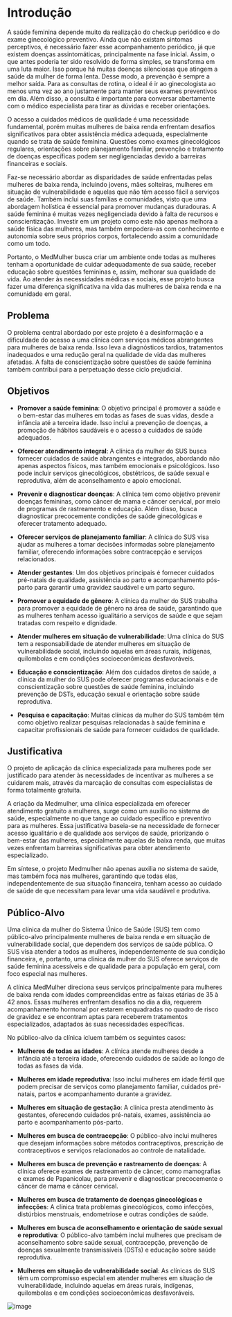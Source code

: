 # Introdução

A saúde feminina depende muito da realização do checkup periódico e do exame ginecológico preventivo. Ainda que não existam sintomas perceptivos, é necessário fazer esse acompanhamento periódico, já que existem doenças assintomáticas, principalmente na fase inicial. Assim, o que antes poderia ter sido resolvido de forma simples, se transforma em uma luta maior. Isso porque há muitas doenças silenciosas que atingem a saúde da mulher de forma lenta. Desse modo, a prevenção é sempre a melhor saída. Para as consultas de rotina, o ideal é ir ao ginecologista ao menos uma vez ao ano justamente para manter seus exames preventivos em dia. Além disso, a consulta é importante para conversar abertamente com o médico especialista para tirar as dúvidas e receber orientações.

O acesso a cuidados médicos de qualidade é uma necessidade fundamental, porém muitas mulheres de baixa renda enfrentam desafios significativos para obter assistência médica adequada, especialmente quando se trata de saúde feminina. Questões como exames ginecológicos regulares, orientações sobre planejamento familiar, prevenção e tratamento de doenças específicas podem ser negligenciadas devido a barreiras financeiras e sociais.

Faz-se necessário abordar as disparidades de saúde enfrentadas pelas mulheres de baixa renda, incluindo jovens, mães solteiras, mulheres em situação de vulnerabilidade e aquelas que não têm acesso fácil a serviços de saúde. Também inclui suas famílias e comunidades, visto que uma abordagem holística é essencial para promover mudanças duradouras. A saúde feminina é muitas vezes negligenciada devido à falta de recursos e conscientização. Investir em um projeto como este não apenas melhora a saúde física das mulheres, mas também empodera-as com conhecimento e autonomia sobre seus próprios corpos, fortalecendo assim a comunidade como um todo.

Portanto, o MedMulher busca criar um ambiente onde todas as mulheres tenham a oportunidade de cuidar adequadamente de sua saúde, receber educação sobre questões femininas e, assim, melhorar sua qualidade de vida. Ao atender às necessidades médicas e sociais, esse projeto busca fazer uma diferença significativa na vida das mulheres de baixa renda e na comunidade em geral.

## Problema
O problema central abordado por este projeto é a desinformação e a dificuldade do acesso a uma clínica com serviços médicos abrangentes para mulheres de baixa renda. Isso leva a diagnósticos tardios, tratamentos inadequados e uma redução geral na qualidade de vida das mulheres afetadas. A falta de conscientização sobre questões de saúde feminina também contribui para a perpetuação desse ciclo prejudicial.

## Objetivos

- **Promover a saúde feminina**: O objetivo principal é promover a saúde e o bem-estar das mulheres em todas as fases de suas vidas, desde a infância até a terceira idade. Isso inclui a prevenção de doenças, a promoção de hábitos saudáveis e o acesso a cuidados de saúde adequados.

- **Oferecer atendimento integral**: A clínica da mulher do SUS busca fornecer cuidados de saúde abrangentes e integrados, abordando não apenas aspectos físicos, mas também emocionais e psicológicos. Isso pode incluir serviços ginecológicos, obstétricos, de saúde sexual e reprodutiva, além de aconselhamento e apoio emocional.

- **Prevenir e diagnosticar doenças**: A clínica tem como objetivo prevenir doenças femininas, como câncer de mama e câncer cervical, por meio de programas de rastreamento e educação. Além disso, busca diagnosticar precocemente condições de saúde ginecológicas e oferecer tratamento adequado.

- **Oferecer serviços de planejamento familiar**: A clínica do SUS visa ajudar as mulheres a tomar decisões informadas sobre planejamento familiar, oferecendo informações sobre contracepção e serviços relacionados.

- **Atender gestantes**: Um dos objetivos principais é fornecer cuidados pré-natais de qualidade, assistência ao parto e acompanhamento pós-parto para garantir uma gravidez saudável e um parto seguro.

- **Promover a equidade de gênero**: A clínica da mulher do SUS trabalha para promover a equidade de gênero na área de saúde, garantindo que as mulheres tenham acesso igualitário a serviços de saúde e que sejam tratadas com respeito e dignidade.

- **Atender mulheres em situação de vulnerabilidade**: Uma clínica do SUS tem a responsabilidade de atender mulheres em situação de vulnerabilidade social, incluindo aquelas em áreas rurais, indígenas, quilombolas e em condições socioeconômicas desfavoráveis.

- **Educação e conscientização**: Além dos cuidados diretos de saúde, a clínica da mulher do SUS pode oferecer programas educacionais e de conscientização sobre questões de saúde feminina, incluindo prevenção de DSTs, educação sexual e orientação sobre saúde reprodutiva.

- **Pesquisa e capacitação**: Muitas clínicas da mulher do SUS também têm como objetivo realizar pesquisas relacionadas à saúde feminina e capacitar profissionais de saúde para fornecer cuidados de qualidade.

## Justificativa

O projeto de aplicação da clínica especializada para mulheres pode ser justificado para atender às necessidades de incentivar as mulheres a se cuidarem mais, através da marcação de consultas com especialistas de forma totalmente gratuita.

A criação da Medmulher, uma clínica especializada em oferecer atendimento gratuito a mulheres, surge como um auxílio no sistema de saúde, especialmente no que tange ao cuidado específico e preventivo para as mulheres. Essa justificativa baseia-se na necessidade de fornecer acesso igualitário e de qualidade aos serviços de saúde, priorizando o bem-estar das mulheres, especialmente aquelas de baixa renda, que muitas vezes enfrentam barreiras significativas para obter atendimento especializado.

Em síntese, o projeto Medmulher não apenas auxilia no sistema de saúde, mas também foca nas mulheres, garantindo que todas elas, independentemente de sua situação financeira, tenham acesso ao cuidado de saúde de que necessitam para levar uma vida saudável e produtiva.

## Público-Alvo

Uma clínica da mulher do Sistema Único de Saúde (SUS) tem como público-alvo principalmente mulheres de baixa renda e em situação de vulnerabilidade social, que dependem dos serviços de saúde pública. O SUS visa atender a todos as mulheres, independentemente de sua condição financeira, e, portanto, uma clínica da mulher do SUS oferece serviços de saúde feminina acessíveis e de qualidade para a população em geral, com foco especial nas mulheres.

A clínica MedMulher direciona seus serviços principalmente para mulheres de baixa renda com idades compreendidas entre as faixas etárias de 35 à 42 anos. Essas mulheres enfrentam desafios no dia a dia, requerem acompanhamento hormonal por estarem enquadradas no quadro de risco de gravidez e se encontram aptas para receberem tratamentos especializados, adaptados às suas necessidades específicas.

No público-alvo da clínica icluem também os seguintes casos:

- **Mulheres de todas as idades**: A clínica atende mulheres desde a infância até a terceira idade, oferecendo cuidados de saúde ao longo de todas as fases da vida.

- **Mulheres em idade reprodutiva**: Isso inclui mulheres em idade fértil que podem precisar de serviços como planejamento familiar, cuidados pré-natais, partos e acompanhamento durante a gravidez.

- **Mulheres em situação de gestação**: A clínica presta atendimento às gestantes, oferecendo cuidados pré-natais, exames, assistência ao parto e acompanhamento pós-parto.

- **Mulheres em busca de contracepção**: O público-alvo inclui mulheres que desejam informações sobre métodos contraceptivos, prescrição de contraceptivos e serviços relacionados ao controle de natalidade.

- **Mulheres em busca de prevenção e rastreamento de doenças**: A clínica oferece exames de rastreamento de câncer, como mamografias e exames de Papanicolau, para prevenir e diagnosticar precocemente o câncer de mama e câncer cervical.

- **Mulheres em busca de tratamento de doenças ginecológicas e infecções**: A clínica trata problemas ginecológicos, como infecções, distúrbios menstruais, endometriose e outras condições de saúde.

- **Mulheres em busca de aconselhamento e orientação de saúde sexual e reprodutiva**: O público-alvo também inclui mulheres que precisam de aconselhamento sobre saúde sexual, contracepção, prevenção de doenças sexualmente transmissíveis (DSTs) e educação sobre saúde reprodutiva.

- **Mulheres em situação de vulnerabilidade social**: As clínicas do SUS têm um compromisso especial em atender mulheres em situação de vulnerabilidade, incluindo aquelas em áreas rurais, indígenas, quilombolas e em condições socioeconômicas desfavoráveis.

![image](https://github.com/ICEI-PUC-Minas-PMV-ADS/pmv-ads-2023-2-e4-proj-dad-t2-medmulher/assets/69546112/aa0d5f1e-7df0-4f32-bc01-e2fc6e3153b0)
